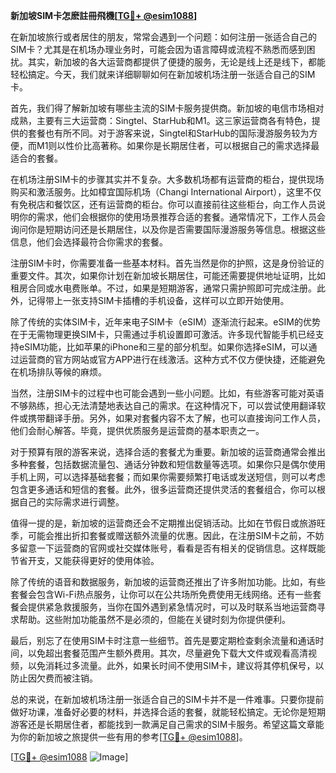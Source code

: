 **新加坡SIM卡怎麽註冊飛機[[TG💪+ @esim1088](https://t.me/s/esim1088)]**

在新加坡旅行或者居住的朋友，常常会遇到一个问题：如何注册一张适合自己的SIM卡？尤其是在机场办理业务时，可能会因为语言障碍或流程不熟悉而感到困扰。其实，新加坡的各大运营商都提供了便捷的服务，无论是线上还是线下，都能轻松搞定。今天，我们就来详细聊聊如何在新加坡机场注册一张适合自己的SIM卡。

首先，我们得了解新加坡有哪些主流的SIM卡服务提供商。新加坡的电信市场相对成熟，主要有三大运营商：Singtel、StarHub和M1。这三家运营商各有特色，提供的套餐也有所不同。对于游客来说，Singtel和StarHub的国际漫游服务较为方便，而M1则以性价比高著称。如果你是长期居住者，可以根据自己的需求选择最适合的套餐。

在机场注册SIM卡的步骤其实并不复杂。大多数机场都有运营商的柜台，提供现场购买和激活服务。比如樟宜国际机场（Changi International Airport），这里不仅有免税店和餐饮区，还有运营商的柜台。你可以直接前往这些柜台，向工作人员说明你的需求，他们会根据你的使用场景推荐合适的套餐。通常情况下，工作人员会询问你是短期访问还是长期居住，以及你是否需要国际漫游服务等信息。根据这些信息，他们会选择最符合你需求的套餐。

注册SIM卡时，你需要准备一些基本材料。首先当然是你的护照，这是身份验证的重要文件。其次，如果你计划在新加坡长期居住，可能还需要提供地址证明，比如租房合同或水电费账单。不过，如果是短期游客，通常只需护照即可完成注册。此外，记得带上一张支持SIM卡插槽的手机设备，这样可以立即开始使用。

除了传统的实体SIM卡，近年来电子SIM卡（eSIM）逐渐流行起来。eSIM的优势在于无需物理更换SIM卡，只需通过手机设置即可激活。许多现代智能手机已经支持eSIM功能，比如苹果的iPhone和三星的部分机型。如果你选择eSIM，可以通过运营商的官方网站或官方APP进行在线激活。这种方式不仅方便快捷，还能避免在机场排队等候的麻烦。

当然，注册SIM卡的过程中也可能会遇到一些小问题。比如，有些游客可能对英语不够熟练，担心无法清楚地表达自己的需求。在这种情况下，可以尝试使用翻译软件或携带翻译手册。另外，如果对套餐内容不太了解，也可以直接询问工作人员，他们会耐心解答。毕竟，提供优质服务是运营商的基本职责之一。

对于预算有限的游客来说，选择合适的套餐尤为重要。新加坡的运营商通常会推出多种套餐，包括数据流量包、通话分钟数和短信数量等选项。如果你只是偶尔使用手机上网，可以选择基础套餐；而如果你需要频繁打电话或发送短信，则可以考虑包含更多通话和短信的套餐。此外，很多运营商还提供灵活的套餐组合，你可以根据自己的实际需求进行调整。

值得一提的是，新加坡的运营商还会不定期推出促销活动。比如在节假日或旅游旺季，可能会推出折扣套餐或赠送额外流量的优惠。因此，在注册SIM卡之前，不妨多留意一下运营商的官网或社交媒体账号，看看是否有相关的促销信息。这样既能节省开支，又能获得更好的使用体验。

除了传统的语音和数据服务，新加坡的运营商还推出了许多附加功能。比如，有些套餐会包含Wi-Fi热点服务，让你可以在公共场所免费使用无线网络。还有一些套餐会提供紧急救援服务，当你在国外遇到紧急情况时，可以及时联系当地运营商寻求帮助。这些附加功能虽然不是必须的，但能在关键时刻为你提供便利。

最后，别忘了在使用SIM卡时注意一些细节。首先是要定期检查剩余流量和通话时间，以免超出套餐范围产生额外费用。其次，尽量避免下载大文件或观看高清视频，以免消耗过多流量。此外，如果长时间不使用SIM卡，建议将其停机保号，以防止因欠费而被注销。

总的来说，在新加坡机场注册一张适合自己的SIM卡并不是一件难事。只要你提前做好功课，准备好必要的材料，并选择合适的套餐，就能轻松搞定。无论你是短期游客还是长期居住者，都能找到一款满足自己需求的SIM卡服务。希望这篇文章能为你的新加坡之旅提供一些有用的参考[[TG💪+ @esim1088](https://t.me/s/esim1088)]。

[[TG💪+ @esim1088](https://t.me/s/esim1088) ![Image](https://i.postimg.cc/4NQfJmqS/Snipaste-2025-05-13-00-14-12.png)]